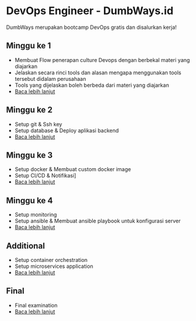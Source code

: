 # DevOps Engineer - DumbWays.id
DumbWays merupakan bootcamp DevOps gratis dan disalurkan kerja!

## Minggu ke 1
- Membuat Flow penerapan culture Devops dengan berbekal materi yang diajarkan
- Jelaskan secara rinci tools dan alasan mengapa menggunakan tools tersebut didalam perusahaan
- Tools yang dijelaskan boleh berbeda dari materi yang diajarkan
- [Baca lebih lanjut](tugas-week-1/README.md)

## Minggu ke 2
- Setup git & Ssh key
- Setup database & Deploy aplikasi backend
- [Baca lebih lanjut](week-2/README.md)

## Minggu ke 3
- Setup docker & Membuat custom docker image
- Setup CI/CD & Notifikasi]
- [Baca lebih lanjut](week-3/README.md)

## Minggu ke 4
- Setup monitoring
- Setup ansible & Membuat ansible playbook untuk konfigurasi server
- [Baca lebih lanjut](week-4/README.md)

## Additional
- Setup container orchestration
- Setup microservices application
- [Baca lebih lanjut](week-1/README.md)

## Final
- Final examination
- [Baca lebih lanjut](final/README.md)